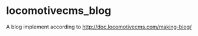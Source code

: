 locomotivecms_blog
==================

A blog implement according to http://doc.locomotivecms.com/making-blog/
